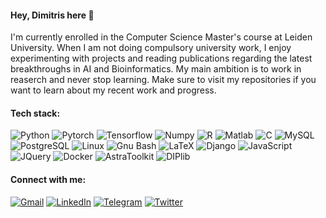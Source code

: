 #### Hey, Dimitris here 👋
I'm currently enrolled in the Computer Science Master's course at Leiden University.
When I am not doing compulsory university work, I enjoy experimenting with projects and reading publications 
regarding the latest breakthroughs in AI and Bioinformatics.
My main ambition is to work in reaserch and never stop learning.
Make sure to visit my repositories if you want to learn about my recent work and progress.

#### Tech stack:
![Python](https://img.shields.io/badge/-Python-282c34?style=for-the-badge&logo=Python)
![Pytorch](https://img.shields.io/badge/-Pytorch-282c34?style=for-the-badge&logo=Pytorch)
![Tensorflow](https://img.shields.io/badge/-Tensorflow-282c34?style=for-the-badge&logo=Tensorflow)
![Numpy](https://img.shields.io/badge/-Numpy-282c34?style=for-the-badge&logo=numpy)
![R](https://img.shields.io/badge/-R-282c34?style=for-the-badge&logo=R)
![Matlab](https://img.shields.io/badge/-Matlab-282c34?style=for-the-badge&logo=matlab)
![C](https://img.shields.io/badge/-C-282c34?style=for-the-badge&logo=C)
![MySQL](https://img.shields.io/badge/-MySQL-282c34?logoColor=white&style=for-the-badge&logo=mysql)
![PostgreSQL](https://img.shields.io/badge/-PostgreSQL-282c34?style=for-the-badge&logo=postgresql)
![Linux](https://img.shields.io/badge/-Linux-282c34?style=for-the-badge&logo=Linux)
![Gnu Bash](https://img.shields.io/badge/-Bash-282c34?style=for-the-badge&logo=gnubash)
![LaTeX](https://img.shields.io/badge/-LaTeX-282c34?style=for-the-badge&logo=latex)
![Django](https://img.shields.io/badge/-Django-282c34?style=for-the-badge&logo=django)
![JavaScript](https://img.shields.io/badge/-JavaScript-282c34?style=for-the-badge&logo=JavaScript)
![JQuery](https://img.shields.io/badge/-JQuery-282c34?style=for-the-badge&logo=jquery)
![Docker](https://img.shields.io/badge/-Docker-282c34?style=for-the-badge&logo=docker)
![AstraToolkit](https://img.shields.io/badge/-AstraToolkit-282c34?style=for-the-badge)
![DIPlib](https://img.shields.io/badge/-DIPlib-282c34?style=for-the-badge)

#### Connect with me:  
[![Gmail](https://img.shields.io/badge/-Gmail-EA4335?logoColor=white&style=for-the-badge&logo=gmail)](mailto:dimitris.ieronymakis@gmail.com)
[![LinkedIn](https://img.shields.io/badge/-LinkedIn-0A66C2?logoColor=white&style=for-the-badge&logo=linkedin&target=https://www.linkedin.com/in/dimitrios-ieronymakis)](https://www.linkedin.com/in/dimitrios-ieronymakis?target=_blank)
[![Telegram](https://img.shields.io/badge/-Telegram-26A5E4?logoColor=white&style=for-the-badge&logo=telegram)](https://t.me/DimitriosIeronymakis)
[![Twitter](https://img.shields.io/badge/-Twitter-1DA1F2?logoColor=white&style=for-the-badge&logo=twitter)](https://twitter.com/Dim_Ier)

